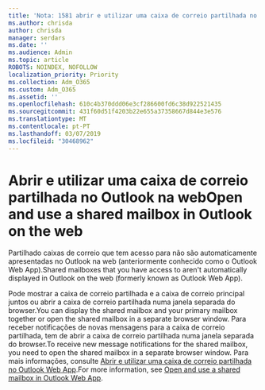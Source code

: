 ```yaml
---
title: 'Nota: 1581 abrir e utilizar uma caixa de correio partilhada no Outlook na web'
ms.author: chrisda
author: chrisda
manager: serdars
ms.date: ''
ms.audience: Admin
ms.topic: article
ROBOTS: NOINDEX, NOFOLLOW
localization_priority: Priority
ms.collection: Adm_O365
ms.custom: Adm_O365
ms.assetid: ''
ms.openlocfilehash: 610c4b370ddd06e3cf286600fd6c38d922521435
ms.sourcegitcommit: 431f60d51f4203b22e655a37358667d844e3e576
ms.translationtype: MT
ms.contentlocale: pt-PT
ms.lasthandoff: 03/07/2019
ms.locfileid: "30468962"
---
```

# <a name="open-and-use-a-shared-mailbox-in-outlook-on-the-web"></a><span data-ttu-id="a88ae-102">Abrir e utilizar uma caixa de correio partilhada no Outlook na web</span><span class="sxs-lookup"><span data-stu-id="a88ae-102">Open and use a shared mailbox in Outlook on the web</span></span>

<span data-ttu-id="a88ae-103">Partilhado caixas de correio que tem acesso para não são automaticamente apresentadas no Outlook na web (anteriormente conhecido como o Outlook Web App).</span><span class="sxs-lookup"><span data-stu-id="a88ae-103">Shared mailboxes that you have access to aren't automatically displayed in Outlook on the web (formerly known as Outlook Web App).</span></span>

<span data-ttu-id="a88ae-104">Pode mostrar a caixa de correio partilhada e a caixa de correio principal juntos ou abrir a caixa de correio partilhada numa janela separada do browser.</span><span class="sxs-lookup"><span data-stu-id="a88ae-104">You can display the shared mailbox and your primary mailbox together or open the shared mailbox in a separate browser window.</span></span> <span data-ttu-id="a88ae-105">Para receber notificações de novas mensagens para a caixa de correio partilhada, tem de abrir a caixa de correio partilhada numa janela separada do browser.</span><span class="sxs-lookup"><span data-stu-id="a88ae-105">To receive new message notifications for the shared mailbox, you need to open the shared mailbox in a separate browser window.</span></span> <span data-ttu-id="a88ae-106">Para mais informações, consulte [Abrir e utilizar uma caixa de correio partilhada no Outlook Web App](https://support.office.com/article/BC127866-42BE-4DE7-92AE-1EF2F787FD5C).</span><span class="sxs-lookup"><span data-stu-id="a88ae-106">For more information, see [Open and use a shared mailbox in Outlook Web App](https://support.office.com/article/BC127866-42BE-4DE7-92AE-1EF2F787FD5C).</span></span>